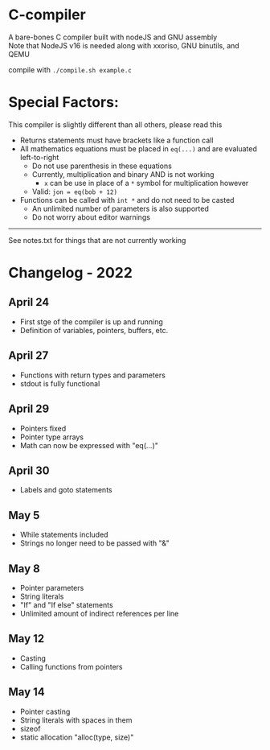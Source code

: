 # C-compiler
A bare-bones C compiler built with nodeJS and GNU assembly  
Note that NodeJS v16 is needed along with xxoriso, GNU binutils, and QEMU  

compile with `./compile.sh example.c`

# Special Factors:
This compiler is slightly different than all others, please read this
* Returns statements must have brackets like a function call
* All mathematics equations must be placed in `eq(...)` and are evaluated left-to-right
  * Do not use parenthesis in these equations
  * Currently, multiplication and binary AND is not working
    * `x` can be use in place of a `*` symbol for multiplication however
  * Valid: `jon = eq(bob + 12)`
* Functions can be called with `int *` and do not need to be casted
  * An unlimited number of parameters is also supported
  * Do not worry about editor warnings


---
See notes.txt for things that are not currently working

# Changelog - 2022
## April 24
* First stge of the compiler is up and running
* Definition of variables, pointers, buffers, etc.

## April 27
* Functions with return types and parameters
* stdout is fully functional

## April 29
* Pointers fixed
* Pointer type arrays
* Math can now be expressed with "eq(...)"

## April 30
* Labels and goto statements

## May 5
* While statements included
* Strings no longer need to be passed with "&"

## May 8
* Pointer parameters
* String literals
* "If" and "If else" statements
* Unlimited amount of indirect references per line

## May 12
* Casting
* Calling functions from pointers

## May 14
* Pointer casting
* String literals with spaces in them
* sizeof
* static allocation "alloc(type, size)"
